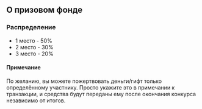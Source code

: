 ## О призовом фонде

### Распределение
* 1 место - 50%
* 2 место - 30%
* 3 место - 20%

#### Примечание
По желанию, вы можете пожертвовать деньги/гифт только определённому участнику. Просто укажите это в примечании к транзакции, и средства будут переданы ему после окончания конкурса независимо от итогов.
